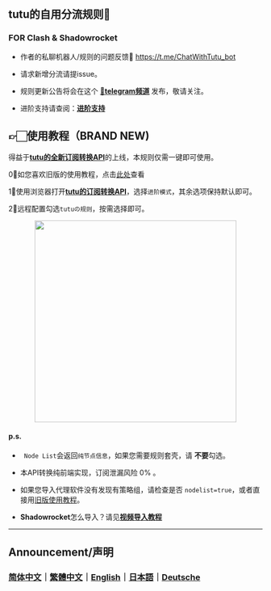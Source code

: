 ## tutu的自用分流规则🤯

### FOR Clash & Shadowrocket

* 作者的私聊机器人/规则的问题反馈🤖️ https://t.me/ChatWithTutu_bot

* 请求新增分流请提issue。

* 规则更新公告将会在这个 [**🌟telegram频道**](https://t.me/hututu00) 发布，敬请关注。
* 进阶支持请查阅：[**进阶支持**](https://github.com/bunizao/TutuBetterRules#-extra-support%E8%BF%9B%E9%98%B6%E6%94%AF%E6%8C%81)

## 👉🏻使用教程（BRAND NEW)

得益于[**tutu的全新订阅转换API**](https://sub.tutu.asia)的上线，本规则仅需一键即可使用。

0⃣️如您喜欢旧版的使用教程，点击[此处](https://github.com/bunizao/TutuBetterRules/blob/tutu/Clash/mds/README_old.md)查看

1⃣️使用浏览器打开[**tutu的订阅转换API**](https://sub.tutu.asia)，选择`进阶模式`，其余选项保持默认即可。

2⃣️远程配置勾选`tutuの规则`，按需选择即可。

<p align="center">
<img src="https://raw.githubusercontent.com/bunizao/TutuBetterRules/tutu/Clash/imgs/%E6%88%AA%E5%B1%8F2022-08-29%20%E4%B8%8B%E5%8D%8811.32.09.png" width="400"></img>



#### p.s.

* ` Node List`会返回`纯节点信息`，如果您需要规则套壳，请 **不要**勾选。

* 本API转换纯前端实现，订阅泄漏风险 0% 。
* 如果您导入代理软件没有发现有策略组，请检查是否 `nodelist=true`，或者直接用[旧版使用教程](https://github.com/bunizao/TutuBetterRules/blob/tutu/Clash/mds/README_old.md)。
* **Shadowrocket**怎么导入？请见[**视频导入教程**](https://t.me/hututu00/169)

---

## Announcement/声明

### [简体中文](https://github.com/bunizao/TutuBetterRules/blob/tutu/Announcement/Announcement_SimplifiedChinese.md)｜[繁體中文](https://github.com/bunizao/TutuBetterRules/blob/tutu/Announcement/Announcement_TradiationalChinese.md)｜[English](https://github.com/bunizao/TutuBetterRules/blob/tutu/Announcement/Announcement_English.md)｜[日本語](https://github.com/bunizao/TutuBetterRules/blob/tutu/Announcement/Announcement_Japanese.md)｜[Deutsche](https://github.com/bunizao/TutuBetterRules/blob/tutu/Announcement/Announcement_German.md)

​     
      
     
